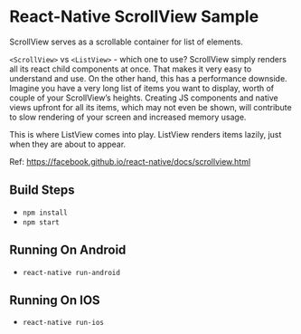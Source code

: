 # React-Native ScrollView Sample
ScrollView serves as a scrollable container for list of elements.

`<ScrollView>` vs `<ListView>` - which one to use? ScrollView simply renders all its react child components at once. That makes it very easy to understand and use. On the other hand, this has a performance downside. Imagine you have a very long list of items you want to display, worth of couple of your ScrollView’s heights. Creating JS components and native views upfront for all its items, which may not even be shown, will contribute to slow rendering of your screen and increased memory usage.

This is where ListView comes into play. ListView renders items lazily, just when they are about to appear. 

Ref: https://facebook.github.io/react-native/docs/scrollview.html

## Build Steps

* `npm install`
* `npm start`

## Running On Android

* `react-native run-android`

## Running On IOS

* `react-native run-ios`

